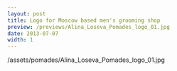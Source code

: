 ```yaml
---
layout: post
title: Logo for Moscow based men's grooming shop
preview: /previews/Alina_Loseva_Pomades_logo_01.jpg
date: 2013-07-07
width: 1
---
```

/assets/pomades/Alina_Loseva_Pomades_logo_01.jpg
